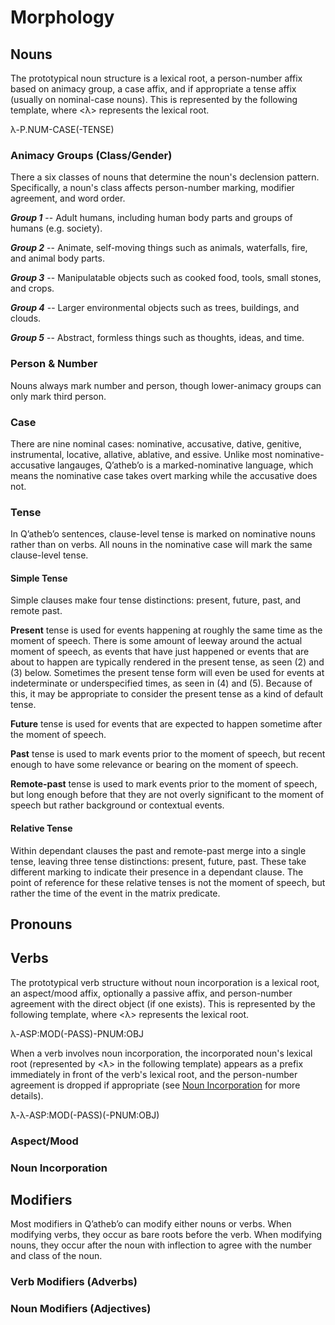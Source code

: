 # Morphology

## Nouns

The prototypical noun structure is a lexical root, a person-number affix based on animacy group, a case affix, and if appropriate a tense affix (usually on nominal-case nouns).  This is represented by the following template, where <λ> represents the lexical root.

<div class="comparison">
<p>λ-<abbr>P.NUM-CASE(-TENSE)</abbr></p>
</div>

### Animacy Groups (Class/Gender)

There a six classes of nouns that determine the noun's declension pattern.  Specifically, a noun's class affects person-number marking, modifier agreement, and word order.

***Group 1*** -- Adult humans, including human body parts and groups of humans (e.g. society).

***Group 2*** -- Animate, self-moving things such as animals, waterfalls, fire, and animal body parts.

***Group 3*** -- Manipulatable objects such as cooked food, tools, small stones, and crops.

***Group 4*** -- Larger environmental objects such as trees, buildings, and clouds.

***Group 5*** -- Abstract, formless things such as thoughts, ideas, and time.

### Person & Number

Nouns always mark number and person, though lower-animacy groups can only mark third person.

### Case

There are nine nominal cases: nominative, accusative, dative, genitive, instrumental, locative, allative, ablative, and essive.  Unlike most nominative-accusative langauges, Qʼathebʼo is a marked-nominative language, which means the nominative case takes overt marking while the accusative does not.

### Tense

In Qʼathebʼo sentences, clause-level tense is marked on nominative nouns rather than on verbs.  All nouns in the nominative case will mark the same clause-level tense.

#### Simple Tense

Simple clauses make four tense distinctions: present, future, past, and remote past.

**Present** tense is used for events happening at roughly the same time as the moment of speech.  There is some amount of leeway around the actual moment of speech, as events that have just happened or events that are about to happen are typically rendered in the present tense, as seen (2) and (3) below.  Sometimes the present tense form will even be used for events at indeterminate or underspecified times, as seen in (4) and (5).  Because of this, it may be appropriate to consider the present tense as a kind of default tense.

**Future** tense is used for events that are expected to happen sometime after the moment of speech.

**Past** tense is used to mark events prior to the moment of speech, but recent enough to have some relevance or bearing on the moment of speech.

**Remote-past** tense is used to mark events prior to the moment of speech, but long enough before that they are not overly significant to the moment of speech but rather background or contextual events.

#### Relative Tense

Within dependant clauses the past and remote-past merge into a single tense, leaving three tense distinctions: present, future, past.  These take different marking to indicate their presence in a dependant clause.  The point of reference for these relative tenses is not the moment of speech, but rather the time of the event in the matrix predicate.

## Pronouns

## Verbs

The prototypical verb structure without noun incorporation is a lexical root, an aspect/mood affix, optionally a passive affix, and person-number agreement with the direct object (if one exists).  This is represented by the following template, where <λ> represents the lexical root.

<div class="comparison">
<p>λ-<abbr>ASP:MOD(-PASS)-PNUM:OBJ</abbr></p>
</div>

When a verb involves noun incorporation, the incorporated noun's lexical root (represented by <ƛ> in the following template) appears as a prefix immediately in front of the verb's lexical root, and the person-number agreement is dropped if appropriate (see [Noun Incorporation](#noun-incorporation) for more details).

<div class="comparison">
<p>ƛ-λ-<abbr>ASP:MOD(-PASS)(-PNUM:OBJ)</abbr></p>
</div>

### Aspect/Mood

### Noun Incorporation

## Modifiers

Most modifiers in Qʼathebʼo can modify either nouns or verbs.  When modifying verbs, they occur as bare roots before the verb.  When modifying nouns, they occur after the noun with inflection to agree with the number and class of the noun.

### Verb Modifiers (Adverbs)

### Noun Modifiers (Adjectives)

